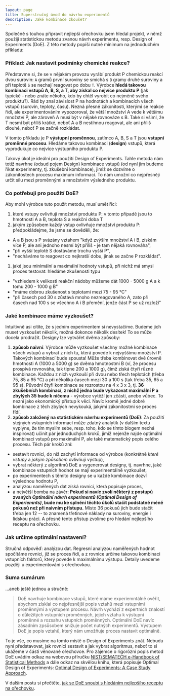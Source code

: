```yaml
---
layout: page
title: Superstručný úvod do návrhu experimentů
description: Jaké kombinace zkoušet?
---
```


Společně s touhou připravit nejlepší ořechovku jsem hledal projekt, v němž použiji statistickou metodu zvanou návrh experimentu, resp. Design of Experiments (DoE). Z této metody popíši nutné minimum na jednoduchém příkladu:

### Příklad: Jak nastavit podmínky chemické reakce?
Představme si, že se v nějakém provozu vyrábí produkt P chemickou reakcí dvou surovin: `A` gramů první suroviny se smíchá s `B` gramy druhé suroviny a při teplotě `S` se nechají reagovat po dobu `T`. Výrobce **hledá takovou kombinaci vstupů A, B, S, a T, aby získal co nejvíce produktu P** (jak typické - nebo znáte někoho, kdo by chtěl vyrobit co nejméně svého produktu?). Rád by znal závislost P na hodnotách a kombinacích všech vstupů (surovin, teploty, času). Nezná přesné zákonitosti, kterými se reakce řídí, ale experimentováním vypozoroval, že větší množství A vede k většímu množství P, ale zároveň A musí být v nějaké rovnováze s B. Také si všiml, že T nesmí být příliš krátké, neboť A a B nestihnou reagovat, ale ani příliš dlouhé, neboť P se začně rozkládat. 

V tomto příkladu je P **výstupní proměnnou**, zatímco A, B, S a T jsou **vstupní proměnné procesu**. Hledáme takovou kombinaci (**design**) vstupů, která vyprodukuje co nejvíce výstupního produktu P.

Takový úkol je ideální pro použití Design of Experiments. Tahle metoda nám totiž navrhne (odsud pojem Design) kombinace vstupů (od nyní jim budeme říkat experimenty, tj. zkušební kombinace), jimiž se dozvíme o zákonitostech procesu maximum informací. To nám umožní co nejpřesněji určit sílu mezi proměnnými a množstvím výsledného produktu.


### Co potřebuji pro použití DoE?

Aby mohl výrobce tuto použít metodu, musí umět říci: 

1. které vstupy ovlivňují množství produktu P: v tomto případě jsou to hmotnosti A a B, teplota S a reakční doba T
1. jakým způsobem každý vstup ovlivňuje množství produktu P: předpokládejme, že jsme se dověděli, že:
  - A a B jsou s P svázány vztahem "když zvýším množství A i B, získám více P, ale ani jednoho nesmí být příliš - je tam nějaká rovnováha", 
  - "při vyšší teplotě S dostáváme trochu vyšší P",
  - "necháváme to reagovat co nejkratší dobu, jinak se začne P rozkládat". 
1. jaké jsou minimální a maximální hodnoty vstupů, při nichž má smysl proces testovat: hledáme zkušenosti typu
  - "vzhledem k velikosti reakční nádoby můžeme dát 1000 - 5000 g A a k tomu 200 - 1000 g B"
  - "máme dobrou zkušenost s teplotami mezi 75 - 95 °C"
  - "při časech pod 30 s zůstává mnoho nezreagovaného A, zato při časech nad 100 s se všechno A i B přemění, jenže část P se už rozloží"
  
### Jaké kombinace máme vyzkoušet?
Intuitivně asi cítíte, že s jedním experimentem si nevystačíme. Budeme jich muset vyzkoušet několik, možná dokonce několik desítek! To se může docela prodražit. Designy lze vytvářet dvěma způsoby:

1. **způsob naivní**: Výrobce může vyzkoušet všechny možné kombinace všech vstupů a vybrat z nich tu, která povede k nejvyššímu množství P. Takových kombinací bude spousta! Může třeba kombinovat dvě úrovně hmotnosti A (1000 a 5000 g) se dvěma hmotnostmi B (ví, že procesu prospívá rovnováha, tak tipne 200 a 1000 g), čímž získá čtyři různé kombinace. Každou z nich vyzkouší při dvou nebo třech teplotách (třeba 75, 85 a 95 °C) a při několika časech mezi 30 a 100 s (tak třeba 35, 65 a 95 s). Původní čtyři kombinace se rozrostou na 4 x 3 x 3, tj. **36 zkušebních kombinací, z nichž jedna bude vykazovat maximální P a zbylých 35 bude k ničemu** - výrobce vytěží jen zčásti, anebo vůbec. To nezní jako ekonomický přístup k věci. Navíc kromě jedné dobré kombinace z těch zbylých nevykouká, jakými zákonitostmi se proces řídí.
1. **způsob založený na statistickém návrhu experimentů (DoE)**: Za použití stejných vstupních informací může zdatný analytik (v dalším textu vyplyne, že tím myslím sebe, resp. toho, kdo se tímto blogem nechá inspirovat) učinit pár jednoduchých kroků, jimiž nejenže najde optimální kombinaci vstupů pro maximální P, ale také matematický popis celého procesu. Těch pár kroků zní:
  - sestavit rovnici, do níž zachytí informace od výrobce (konkrétně _které vstupy_ a _jakým způsobem_ ovlivňují výstup),
  - vybrat některý z algoritmů DoE a vygenerovat designy, tj. navrhne, jaké kombinace vstupních hodnot se mají experimentálně vyzkoušet,
  - po experimentech s těmito designy se u každé kombinace dozví výslednou hodnotu P, 
  - analýzou naměřených dat získá rovnici, která popisuje proces, 
  - a největší bomba na závěr: **Pokud si navíc zvolí některý z postupů zvaných _Optimální návrh experimentů (Optimal Design of Experiemnts)_, bude mu ke splnění těchto úkolů stačit podstatně méně pokusů než při naivním přístupu.** Místo 36 pokusů jich bude stačit třeba jen 12 -- to znamená třetinové náklady na suroviny, energie i lidskou práci. A přesně tento přístup zvolíme pro hledání nejlepšího receptu na ořechovku.

### Jak určíme optimální nastavení?
Stručná odpověď: analýzou dat. Regresní analýzou naměřených hodnot spočítáme rovnici, jíž se proces řídí, a z rovnice určíme takovou kombinaci vstupních faktorů, který povede k maximálnímu výstupu. Detaily uvedeme později u experimentování s ořechovkou.
  

### Suma sumárum
...aneb ještě jednou a stručně: 
> DoE navrhuje kombinace vstupů, které máme experiemntálně ověřit, abychom získlai co nejpřesnější popis vztahů mezi vstupními proměnnými a výstupem procesu. Návrh vychází z expertních znalostí o důležitých vstupních proměnných, jejich vztahu k výstupní proměnné a rozsahu vstupních proměnných. Optimální DoE navíc zásadním zpsůsobem snižuje počet nutných experimentů. Výstupem DoE je popis vztahů, který nám umožňuje proces nastavit optimálně.

To je vše, co musíme na tomto místě o Design of Experiments znát. Nebudu nyní představovat, jak rovnici sestavit a jak vybrat algoritmus, neboť to si ukážeme v části věnované ořechovce. Pro zájemce o rigorózní popis metod DoE uvádím odkaz na webovou příručku [NIST/SEMATECH e-Handbook of Statistical Methods](https://www.itl.nist.gov/div898/handbook/pmd/section3/pmd3.htm) a dále odkaz na skvělou knihu, která popisuje Optimal Design of Experiments: [Optimal Design of Experiments: A Case Study Approach](https://www.wiley.com/en-us/Optimal+Design+of+Experiments%3A+A+Case+Study+Approach-p-9780470744611).

V dalším postu si přečtěte, [jak se DoE snoubí s hledáním nejlepšího receptu na ořechovku](orechovka3.html).
    
